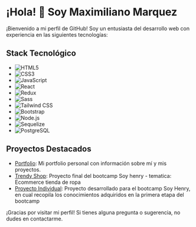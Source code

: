 # ¡Hola! 👋 Soy Maximiliano Marquez

¡Bienvenido a mi perfil de GitHub! Soy un entusiasta del desarrollo web con experiencia en las siguientes tecnologías:

## Stack Tecnológico

- ![HTML5](https://img.shields.io/badge/-HTML5-E34F26?style=flat&logo=html5&logoColor=white)
- ![CSS3](https://img.shields.io/badge/-CSS3-1572B6?style=flat&logo=css3&logoColor=white)
- ![JavaScript](https://img.shields.io/badge/-JavaScript-F7DF1E?style=flat&logo=javascript&logoColor=black)
- ![React](https://img.shields.io/badge/-React-61DAFB?style=flat&logo=react&logoColor=white)
- ![Redux](https://img.shields.io/badge/-Redux-764ABC?style=flat&logo=redux&logoColor=white)
- ![Sass](https://img.shields.io/badge/-Sass-CC6699?style=flat&logo=sass&logoColor=white)
- ![Tailwind CSS](https://img.shields.io/badge/-Tailwind_CSS-38B2AC?style=flat&logo=tailwind-css&logoColor=white)
- ![Bootstrap](https://img.shields.io/badge/-Bootstrap-7952B3?style=flat&logo=bootstrap&logoColor=white)
- ![Node.js](https://img.shields.io/badge/-Node.js-339933?style=flat&logo=node.js&logoColor=white)
- ![Sequelize](https://img.shields.io/badge/-Sequelize-52B0E7?style=flat&logo=sequelize&logoColor=white)
- ![PostgreSQL](https://img.shields.io/badge/-PostgreSQL-336791?style=flat&logo=postgresql&logoColor=white)

## Proyectos Destacados
- [Portfolio](https://maxi-marquez.vercel.app/): Mi portfolio personal con información sobre mí y mis proyectos.
- [Trendy Shop](https://github.com/Henry-PF): Proyecto final del bootcamp Soy henry - tematica: Ecommerce tienda de ropa
- [Proyecto Individual](https://github.com/MaxyMarquez/PI-Food-App): Proyecto desarrollado para el bootcamp Soy Henry, en cual recopila los conocimientos adquiridos en la primera etapa del bootcamp

¡Gracias por visitar mi perfil! Si tienes alguna pregunta o sugerencia, no dudes en contactarme.
